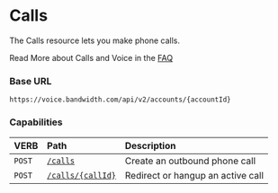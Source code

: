 # Calls
The Calls resource lets you make phone calls.

<aside class="alert general small">
<p>
Read More about Calls and Voice in the <a href="http://dev.bandwidth.com/faq/#voice">FAQ</a>
</p>
</aside>

### Base URL

`https://voice.bandwidth.com/api/v2/accounts/{accountId}`

### Capabilities

| VERB                           | Path                                          | Description                        |
|:-------------------------------|:----------------------------------------------|:-----------------------------------|
| <code class="post">POST</code> | [`/calls`](postCalls.md)                      | Create an outbound phone call      |
| <code class="post">POST</code> | [`/calls/{callId}`](postCallsCallId.md)       | Redirect or hangup an active call  |

